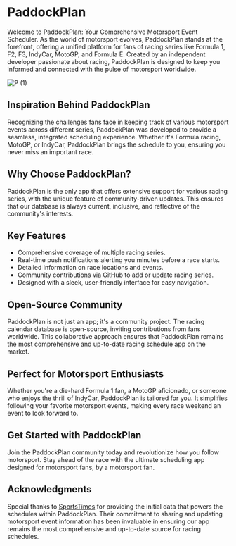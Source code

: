 # PaddockPlan
Welcome to PaddockPlan: Your Comprehensive Motorsport Event Scheduler. As the world of motorsport evolves, PaddockPlan stands at the forefront, offering a unified platform for fans of racing series like Formula 1, F2, F3, IndyCar, MotoGP, and Formula E. Created by an independent developer passionate about racing, PaddockPlan is designed to keep you informed and connected with the pulse of motorsport worldwide.

![P (1)](https://github.com/swiftlysingh/PaddockPlan/assets/47032662/6f39dede-a3cb-4eb7-9f4a-e0ffe7f948c5)

## Inspiration Behind PaddockPlan
Recognizing the challenges fans face in keeping track of various motorsport events across different series, PaddockPlan was developed to provide a seamless, integrated scheduling experience. Whether it's Formula racing, MotoGP, or IndyCar, PaddockPlan brings the schedule to you, ensuring you never miss an important race.

## Why Choose PaddockPlan?
PaddockPlan is the only app that offers extensive support for various racing series, with the unique feature of community-driven updates. This ensures that our database is always current, inclusive, and reflective of the community's interests.

## Key Features
- Comprehensive coverage of multiple racing series.
- Real-time push notifications alerting you minutes before a race starts.
- Detailed information on race locations and events.
- Community contributions via GitHub to add or update racing series.
- Designed with a sleek, user-friendly interface for easy navigation.

## Open-Source Community
PaddockPlan is not just an app; it's a community project. The racing calendar database is open-source, inviting contributions from fans worldwide. This collaborative approach ensures that PaddockPlan remains the most comprehensive and up-to-date racing schedule app on the market.

## Perfect for Motorsport Enthusiasts
Whether you're a die-hard Formula 1 fan, a MotoGP aficionado, or someone who enjoys the thrill of IndyCar, PaddockPlan is tailored for you. It simplifies following your favorite motorsport events, making every race weekend an event to look forward to.

## Get Started with PaddockPlan
Join the PaddockPlan community today and revolutionize how you follow motorsport. Stay ahead of the race with the ultimate scheduling app designed for motorsport fans, by a motorsport fan.

## Acknowledgments
Special thanks to [SportsTimes](https://github.com/sportstimes/f1?tab=MIT-1-ov-file) for providing the initial data that powers the schedules within PaddockPlan. Their commitment to sharing and updating motorsport event information has been invaluable in ensuring our app remains the most comprehensive and up-to-date source for racing schedules.
